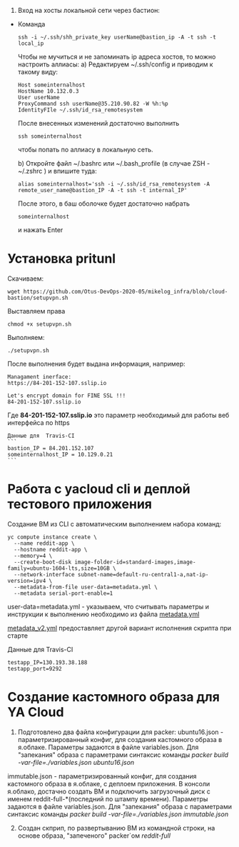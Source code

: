 1. Вход на хосты локальной сети через бастион:
-   Команда
    ```
    ssh -i ~/.ssh/shh_private_key userName@bastion_ip -A -t ssh -t local_ip
    ```
    Чтобы не мучиться и не запоминать ip адреса  хостов, то можно настроить аллиасы:
    a) Редактируем  ~/.ssh/config и приводим к такому виду:
    ```
    Host someinternalhost
    HostName 10.132.0.3
    User userName
    ProxyCommand ssh userName@35.210.90.82 -W %h:%p
    IdentityFIle ~/.ssh/id_rsa_remotesystem
    ```
    После внесенных изменений достаточно выполнить
    ```
    ssh someinternalhost
    ```
    чтобы попать по аллиасу в локальную сеть.

    b) Откройте файл ~/.bashrc или ~/.bash_profile (в случае ZSH - ~/.zshrc )  и впишите туда:
    ```
    alias someinternalhost='ssh -i ~/.ssh/id_rsa_remotesystem -A remote_user_name@bastion_IP -A -t ssh -t internal_IP'
    ```
    После этого, в баш оболочке будет достаточно набрать
    ```
    someinternalhost
    ```
    и нажать  Enter

# Установка pritunl
Скачиваем:
```
wget https://github.com/Otus-DevOps-2020-05/mikelog_infra/blob/cloud-bastion/setupvpn.sh
````
Выставляем права
```
chmod +x setupvpn.sh
```
Выполняем:
```
./setupvpn.sh
```
После выполнения будет выдана информация, например:
```
Managament inerface:
https://84-201-152-107.sslip.io

Let's encrypt domain for FINE SSL !!!
84-201-152-107.sslip.io
```
Где **84-201-152-107.sslip.io**  это параметр необходимый для работы веб интерфейса по   https



    Данные для  Travis-CI
    ```
    bastion_IP = 84.201.152.107
    someinternalhost_IP = 10.129.0.21
    ```
# Работа с  yacloud cli и деплой тестового приложения
Создание  ВМ из  CLI с автоматическим выполнением набора команд:
```
yc compute instance create \
  --name reddit-app \
  --hostname reddit-app \
  --memory=4 \
  --create-boot-disk image-folder-id=standard-images,image-family=ubuntu-1604-lts,size=10GB \
  --network-interface subnet-name=default-ru-central1-a,nat-ip-version=ipv4 \
  --metadata-from-file user-data=metadata.yml \
  --metadata serial-port-enable=1
```
user-data=metadata.yml - указываем, что считывать параметры и инструкции к выполнению необходимо из файла  [metadata.yml](./metadata.yml)

[metadata_v2.yml](./metadata_v2.yml) предоставляет другой вариант исполнения скрипта при старте

Данные для  Travis-CI
```
testapp_IP=130.193.38.188
testapp_port=9292
```

# Создание кастомного образа для YA Cloud

1. Подготовлено два файла конфигурации для  packer:
ubuntu16.json - параметризированный конфиг, для создания кастомного образа в я.облаке. Параметры задаются в файле variables.json. Для "запекания" образа с параметрами  синтаксис команды *packer build -var-file=./variables.json ubuntu16.json*

immutable.json - параметризированный конфиг, для создания кастомного образа в я.облаке, с деплоем приложения. В консоли я.облако, достачно создать ВМ и подключить загрузочный диск с именем reddit-full-*(последний по штампу времени). Параметры задаются в файле variables.json. Для "запекания" образа с параметрами  синтаксис команды *packer build -var-file=./variables.json  immutable.json*

2. Создан скприп, по развертыванию ВМ из командной строки, на основе образа, "запеченого"  packer`ом *reddit-full*
